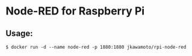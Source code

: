 Node-RED for Raspberry Pi
===========================


Usage:
------

```
$ docker run -d --name node-red -p 1880:1880 jkawamoto/rpi-node-red
```
